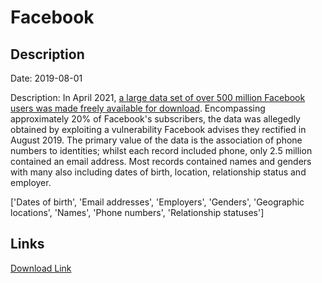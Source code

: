 # Facebook

## Description

Date: 2019-08-01

Description:
In April 2021, <a href="https://www.bleepingcomputer.com/news/security/533-million-facebook-users-phone-numbers-leaked-on-hacker-forum/" target="_blank" rel="noopener">a large data set of over 500 million Facebook users was made freely available for download</a>. Encompassing approximately 20% of Facebook's subscribers, the data was allegedly obtained by exploiting a vulnerability Facebook advises they rectified in August 2019. The primary value of the data is the association of phone numbers to identities; whilst each record included phone, only 2.5 million contained an email address. Most records contained names and genders with many also including dates of birth, location, relationship status and employer.


['Dates of birth', 'Email addresses', 'Employers', 'Genders', 'Geographic locations', 'Names', 'Phone numbers', 'Relationship statuses']

## Links

[Download Link](https://link-to.net/1229997/240.34590407346013/dynamic/?r=ZmFjZWJvb2suY29t)